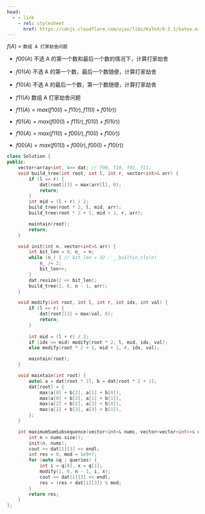 ```yaml
---
head:
  - - link
    - rel: stylesheet
      href: https://cdnjs.cloudflare.com/ajax/libs/KaTeX/0.5.1/katex.min.css
---
```

$f(A)$ = `数组 A 打家劫舍问题`

* $f00(A)$ 不选 A 的第一个数和最后一个数的情况下，计算打家劫舍
* $f01(A)$ 不选 A 的第一个数，最后一个数随便，计算打家劫舍
* $f10(A)$ 不选 A 的最后一个数，第一个数随便，计算打家劫舍
* $f11(A)$ 数组 A 打家劫舍问题

* $f11(A) = max(f10(l) + f11(r), f11(l) + f01(r))$
* $f01(A) = max(f00(l) + f11(r), f01(l) + f01(r))$
* $f10(A) = max(f11(l) + f00(r), f10(l) + f10(r))$
* $f00(A) = max(f01(l) + f00(r), f00(l) + f10(r))$


```c++
class Solution {
public:
    vector<array<int, 4>> dat; // f00, f10, f01, f11;
    void build_tree(int root, int l, int r, vector<int>& arr) {
        if (l == r) {
            dat[root][3] = max(arr[l], 0);
            return;
        }
        int mid = (l + r) / 2;
        build_tree(root * 2, l, mid, arr);
        build_tree(root * 2 + 1, mid + 1, r, arr);

        maintain(root);
        return;
    }

    void init(int n, vector<int>& arr) {
        int bit_len = 0, n_ = n;
        while (n_) { // bit_len = 32 - __builtin_clz(n)
            n_ /= 2;
            bit_len++;
        }
        dat.resize(2 << bit_len);
        build_tree(1, 0, n - 1, arr);
    }

    void modify(int root, int l, int r, int idx, int val) {
        if (l == r) {
            dat[root][3] = max(val, 0);
            return;
        }
        
        int mid = (l + r) / 2;
        if (idx <= mid) modify(root * 2, l, mid, idx, val);
        else modify(root * 2 + 1, mid + 1, r, idx, val);

        maintain(root);
    }

    void maintain(int root) {
        auto& a = dat[root * 2], b = dat[root * 2 + 1];
        dat[root] = {
            max(a[0] + b[2], a[1] + b[0]),
            max(a[0] + b[3], a[1] + b[1]),
            max(a[2] + b[2], a[3] + b[0]),
            max(a[2] + b[3], a[3] + b[1]),
        };
    }

    int maximumSumSubsequence(vector<int>& nums, vector<vector<int>>& queries) {
        int n = nums.size();
        init(n, nums);
        cout << dat[1][3] << endl;
        int res = 0, mod = 1e9+7;
        for (auto &q : queries) {
            int i = q[0], x = q[1];
            modify(1, 0, n - 1, i, x);
            cout << dat[1][3] << endl;
            res = (res + dat[1][3]) % mod;
        }
        return res;
    }
};
```